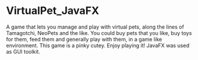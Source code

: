 # VirtualPet_JavaFX

A game that lets you manage and play with virtual pets, along the lines of Tamagotchi, NeoPets and the like. 
You could buy pets that you like, buy toys for them, feed them and generally play with them, in a game like environment.
This game is a pinky cutey. Enjoy playing it!
JavaFX was used as GUI toolkit. 
